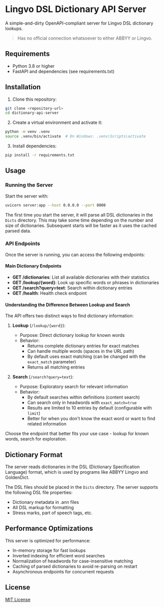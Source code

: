 # Lingvo DSL Dictionary API Server

A simple-and-dirty OpenAPI-compliant server for Lingvo DSL dictionary lookups.
> Has no official connection whatsoever to either ABBYY or Lingvo.


## Requirements

- Python 3.8 or higher
- FastAPI and dependencies (see requirements.txt)

## Installation

1. Clone this repository:
```bash
git clone <repository-url>
cd dictionary-api-server
```

2. Create a virtual environment and activate it:
```bash
python -m venv .venv
source .venv/bin/activate  # On Windows: .venv\Scripts\activate
```

3. Install dependencies:
```bash
pip install -r requirements.txt
```

## Usage

### Running the Server

Start the server with:

```bash
uvicorn server:app --host 0.0.0.0 --port 8000
```

The first time you start the server, it will parse all DSL dictionaries in the `Dicts` directory. This may take some time depending on the number and size of dictionaries. Subsequent starts will be faster as it uses the cached parsed data.

### API Endpoints

Once the server is running, you can access the following endpoints:

#### Main Dictionary Endpoints

- **GET /dictionaries**: List all available dictionaries with their statistics
- **GET /lookup/{word}**: Look up specific words or phrases in dictionaries
- **GET /search?query=text**: Search within dictionary entries
- **GET /health**: Health check endpoint

#### Understanding the Difference Between Lookup and Search

The API offers two distinct ways to find dictionary information:

1. **Lookup** (`/lookup/{word}`):
   - Purpose: Direct dictionary lookup for known words
   - Behavior: 
     - Returns complete dictionary entries for exact matches
     - Can handle multiple words (spaces in the URL path)
     - By default uses exact matching (can be changed with the `exact_match` parameter)
     - Returns all matching entries

2. **Search** (`/search?query=text`):
   - Purpose: Exploratory search for relevant information
   - Behavior:
     - By default searches within definitions (content search)
     - Can search only in headwords with `exact_match=true`
     - Results are limited to 10 entries by default (configurable with `limit`)
     - Better for when you don't know the exact word or want to find related information

Choose the endpoint that better fits your use case - lookup for known words, search for exploration.


## Dictionary Format

The server reads dictionaries in the DSL (Dictionary Specification Language) format, which is used by programs like ABBYY Lingvo and GoldenDict. 

The DSL files should be placed in the `Dicts` directory. The server supports the following DSL file properties:
- Dictionary metadata in .ann files
- All DSL markup for formatting
- Stress marks, part of speech tags, etc.

## Performance Optimizations

This server is optimized for performance:
- In-memory storage for fast lookups
- Inverted indexing for efficient word searches
- Normalization of headwords for case-insensitive matching
- Caching of parsed dictionaries to avoid re-parsing on restart
- Asynchronous endpoints for concurrent requests

## License

[MIT License](LICENSE)
